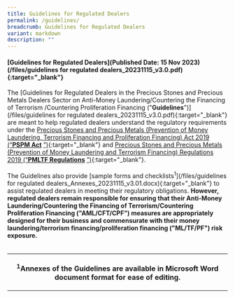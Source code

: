 ```yaml
---
title: Guidelines for Regulated Dealers
permalink: /guidelines/
breadcrumb: Guidelines for Regulated Dealers
variant: markdown
description: ""
---
```

<h4>[Guidelines for Regulated Dealers](Published Date: 15 Nov 2023)(/files/guidelines for regulated dealers_20231115_v3.0.pdf){:target="_blank"}</h4>
<p>The [Guidelines for Regulated Dealers in the Precious Stones and Precious
Metals Dealers Sector on Anti-Money Laundering/Countering the Financing
of Terrorism /Countering Proliferation Financing ("<strong>Guidelines</strong>")](/files/guidelines
for regulated dealers_20231115_v3.0.pdf){:target="_blank"} are meant to
help regulated dealers understand the regulatory requirements under the
<a href="https://sso.agc.gov.sg/Act/PSPMPMLTFA2019" rel="noopener noreferrer nofollow" target="_blank">Precious Stones and Precious Metals (Prevention of Money Laundering, Terrorism
Financing and Proliferation Financing) Act 2019 (“</a><strong><a href="https://sso.agc.gov.sg/Act/PSPMPMLTFA2019" rel="noopener noreferrer nofollow" target="_blank">PSPM Act</a></strong> 
<a href="https://sso.agc.gov.sg/Act/PSPMPMLTFA2019" rel="noopener noreferrer nofollow" target="_blank">”)</a>{:target="_blank"} and <a href="https://sso.agc.gov.sg/SL/PSPMPMLTFA2019-S306-2019?DocDate=20190408" rel="noopener noreferrer nofollow" target="_blank">Precious Stones and Precious Metals (Prevention of Money Laundering and Terrorism Financing) Regulations 2019 (“</a><strong><a href="https://sso.agc.gov.sg/SL/PSPMPMLTFA2019-S306-2019?DocDate=20190408" rel="noopener noreferrer nofollow" target="_blank">PMLTF Regulations</a></strong> 
<a href="https://sso.agc.gov.sg/SL/PSPMPMLTFA2019-S306-2019?DocDate=20190408" rel="noopener noreferrer nofollow" target="_blank">”)</a>{:target="_blank"}.
<br>
<br>The Guidelines also provide [sample forms and checklists<sup>1</sup>](/files/guidelines
for regulated dealers_Annexes_20231115_v3.01.docx){:target="_blank"} to
assist regulated dealers in meeting their regulatory obligations. <strong>However, regulated dealers remain responsible for ensuring that their Anti-Money Laundering/Countering the Financing of Terrorism/Countering Proliferation Financing ("AML/CFT/CPF") measures are appropriately designed for their business and commensurate with their money laundering/terrorism financing/proliferation financing ("ML/TF/PF") risk exposure.</strong> 
<br>
<br>
</p>
<table>
<tbody>
<tr>
<th rowspan="1" colspan="1">
<p><sup>1</sup>Annexes of the Guidelines are available in Microsoft Word
document format for ease of editing.</p>
</th>
</tr>
</tbody>
</table>
<p></p>
